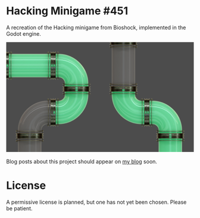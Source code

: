 # Hacking Minigame #451
A recreation of the Hacking minigame from Bioshock, implemented in the Godot engine.

![screenshot](screenshot.png)

Blog posts about this project should appear on [my blog](slightlyintelligent.com) soon.

# License
A permissive license is planned, but one has not yet been chosen. Please be patient.
